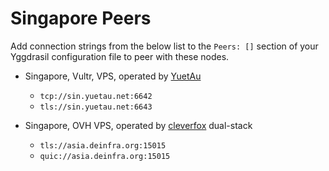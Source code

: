 # Singapore Peers

Add connection strings from the below list to the `Peers: []` section of your
Yggdrasil configuration file to peer with these nodes.

* Singapore, Vultr, VPS, operated by [YuetAu](https://yuetau.net)
  * `tcp://sin.yuetau.net:6642`
  * `tls://sin.yuetau.net:6643`

* Singapore, OVH VPS, operated by [cleverfox](https://github.com/cleverfox/) dual-stack
  * `tls://asia.deinfra.org:15015`
  * `quic://asia.deinfra.org:15015`

